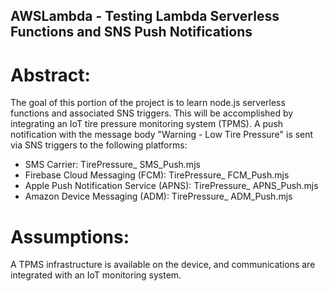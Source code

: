 ## AWSLambda - Testing Lambda Serverless Functions and SNS Push Notifications 


# Abstract: 
The goal of this portion of the project is to learn node.js serverless functions and associated SNS triggers. This will be accomplished by integrating an IoT tire pressure monitoring system (TPMS). A push notification with the message body "Warning - Low Tire Pressure" is sent via SNS triggers to the following platforms:

- SMS Carrier: TirePressure_ SMS_Push.mjs
- Firebase Cloud Messaging (FCM): TirePressure_ FCM_Push.mjs
- Apple Push Notification Service (APNS): TirePressure_ APNS_Push.mjs
- Amazon Device Messaging (ADM): TirePressure_ ADM_Push.mjs

# Assumptions: 
A TPMS infrastructure is available on the device, and communications are integrated with an IoT monitoring system.





